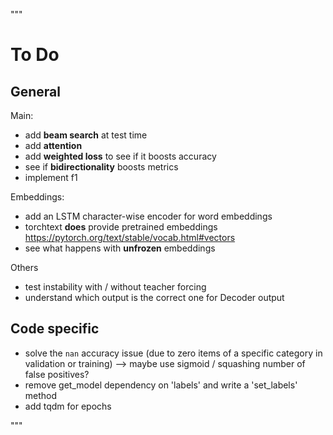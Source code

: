 """
# To Do

## General
Main:
* add **beam search** at test time
* add **attention**
* add **weighted loss** to see if it boosts accuracy
* see if **bidirectionality** boosts metrics
* implement f1

Embeddings:
* add an LSTM character-wise encoder for word embeddings
* torchtext **does** provide pretrained embeddings https://pytorch.org/text/stable/vocab.html#vectors
* see what happens with **unfrozen** embeddings

Others
* test instability with / without teacher forcing
* understand which output is the correct one for Decoder output

## Code specific
* solve the `nan` accuracy issue (due to zero items of a specific category in validation or training) --> maybe use sigmoid / squashing number of false positives?
* remove get_model dependency on 'labels' and write a 'set_labels' method
* add tqdm for epochs

"""